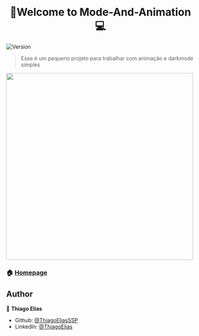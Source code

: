 <h1 align="center">🔦Welcome to Mode-And-Animation💻</h1>
<p>
  <img alt="Version" src="https://img.shields.io/badge/version-0.3.0-blue.svg?cacheSeconds=2592000" />
</p>

> Esse é um pequeno projeto para trabalhar com animação e darkmode simples

<img src="https://i.ibb.co/Q93xpyX/Whats-App-Video-2021-05-11-at-23-15-42.gif" width="500px" height="auto" />

### 🏠 [Homepage](https://github.com/ThiagoEliasSSP/Mode-And-Animation)

## Author

👤 **Thiago Elias**

* Github: [@ThiagoEliasSSP](https://github.com/ThiagoEliasSSP)
* LinkedIn: [@ThiagoElias](https://www.linkedin.com/in/ThiagoEliasSSP)
